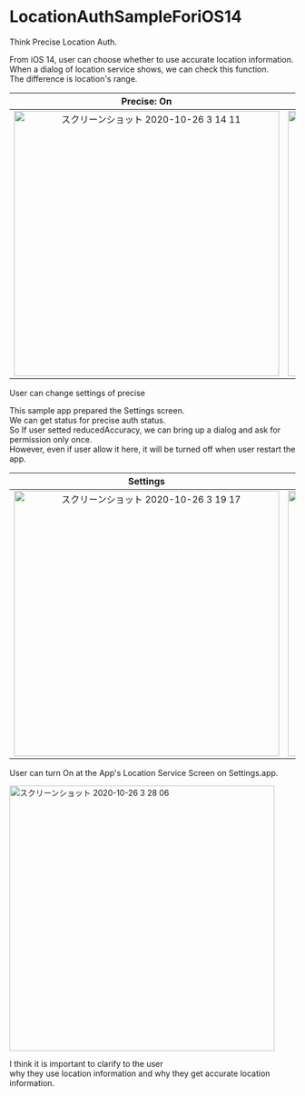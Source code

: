 # LocationAuthSampleForiOS14
Think Precise Location Auth.

From iOS 14, user can choose whether to use accurate location information.  
When a dialog of location service shows, we can check this function.  
The difference is location's range.  

|Precise: On|Precise: Off|
|:--:|:--:|
|<img width="467" alt="スクリーンショット 2020-10-26 3 14 11" src="https://user-images.githubusercontent.com/8732417/97115335-9b3d6980-1739-11eb-8987-e17289fda801.png">|<img width="467" alt="スクリーンショット 2020-10-26 3 14 18" src="https://user-images.githubusercontent.com/8732417/97115339-9f698700-1739-11eb-9ade-6e89f06c425d.png">|

User can change settings of precise

This sample app prepared the Settings screen.  
We can get status for precise auth status.  
So If user setted reducedAccuracy, we can bring up a dialog and ask for permission only once.  
However, even if user allow it here, it will be turned off when user restart the app.

|Settings|Allow Once|
|:--:|:--:|
|<img width="467" alt="スクリーンショット 2020-10-26 3 19 17" src="https://user-images.githubusercontent.com/8732417/97115552-9c22cb00-173a-11eb-864e-3b2310262e2d.png">|<img width="467" alt="スクリーンショット 2020-10-26 3 19 52" src="https://user-images.githubusercontent.com/8732417/97115555-a1801580-173a-11eb-9b7b-7812722409fc.png">|

User can turn On at the App's Location Service Screen on Settings.app.

<img width="467" alt="スクリーンショット 2020-10-26 3 28 06" src="https://user-images.githubusercontent.com/8732417/97115683-4bf83880-173b-11eb-9709-0832f545530c.png">

I think it is important to clarify to the user  
why they use location information and why they get accurate location information.
